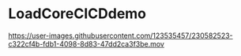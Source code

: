 # LoadCoreCICDdemo


https://user-images.githubusercontent.com/123535457/230582523-c322cf4b-fdb1-4098-8d83-47dd2ca3f3be.mov

